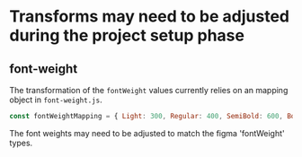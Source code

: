 # Transforms may need to be adjusted during the project setup phase

## font-weight

The transformation of the `fontWeight` values currently relies on an mapping object in `font-weight.js`.

```js
const fontWeightMapping = { Light: 300, Regular: 400, SemiBold: 600, Bold: 700 };
```

The font weights may need to be adjusted to match the figma 'fontWeight' types.
